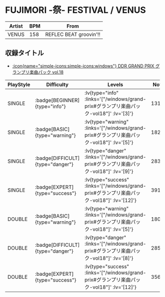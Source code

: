 # FUJIMORI -祭- FESTIVAL / VENUS

|Artist|BPM|From|
|------|---|----|
|VENUS|158|REFLEC BEAT groovin'!!|

## 収録タイトル

- [:icon{name="simple-icons:simple-icons:windows"} DDR GRAND PRIX グランプリ楽曲パック vol.18](/windows/grand-prix#グランプリ楽曲パック-vol18)

|PlayStyle|Difficulty|Levels|Notes|Movie|
|---------|----------|------|-----|-----|
|SINGLE| :badge[BEGINNER]{type="info"} | :lv{type="info" :links='["/windows/grand-prix#グランプリ楽曲パック-vol18"]' :lv='[3]'} |131/1||
|SINGLE| :badge[BASIC]{type="warning"} | :lv{type="warning" :links='["/windows/grand-prix#グランプリ楽曲パック-vol18"]' :lv='[5]'} |182/5||
|SINGLE| :badge[DIFFICULT]{type="danger"} | :lv{type="danger" :links='["/windows/grand-prix#グランプリ楽曲パック-vol18"]' :lv='[9]'} |283/16||
|SINGLE| :badge[EXPERT]{type="success"} | :lv{type="success" :links='["/windows/grand-prix#グランプリ楽曲パック-vol18"]' :lv='[12]'} |391/10||
|DOUBLE| :badge[BASIC]{type="warning"} | :lv{type="warning" :links='["/windows/grand-prix#グランプリ楽曲パック-vol18"]' :lv='[5]'} |180/3||
|DOUBLE| :badge[DIFFICULT]{type="danger"} | :lv{type="danger" :links='["/windows/grand-prix#グランプリ楽曲パック-vol18"]' :lv='[8]'} |285/10||
|DOUBLE| :badge[EXPERT]{type="success"} | :lv{type="success" :links='["/windows/grand-prix#グランプリ楽曲パック-vol18"]' :lv='[12]'} |356/8||
